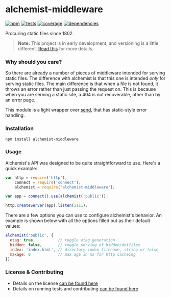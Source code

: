 # alchemist-middleware

[![npm](http://img.shields.io/npm/v/alchemist-middleware.svg?style=flat)](https://badge.fury.io/js/alchemist-middleware) [![tests](http://img.shields.io/travis/carrot/alchemist-middleware/master.svg?style=flat)](https://travis-ci.org/carrot/alchemist-middleware) [![coverage](http://img.shields.io/coveralls/carrot/alchemist-middleware.svg?style=flat)](https://coveralls.io/r/carrot/alchemist-middleware) [![dependencies](http://img.shields.io/gemnasium/carrot/alchemist-middleware.svg?style=flat)](https://gemnasium.com/carrot/alchemist-middleware)

Procuring static files since 1802.

> **Note:** This project is in early development, and versioning is a little different. [Read this](http://markup.im/#q4_cRZ1Q) for more details.

### Why should you care?

So there are already a number of pieces of middleware intended for serving static files. The difference with alchemist is that this one is intended *only* for serving static files. The main difference is that when a file is not found, it throws an error rather than just passing the request on. This is because when you are serving a static site, a 404 is not recoverable, other than by an error page.

This module is a light wrapper over [send](https://github.com/visionmedia/send), that has static-style error handling.

### Installation

`npm install alchemist-middleware`

### Usage

Alchemist's API was designed to be quite straightforward to use. Here's a quick example:

```js
var http = require('http'),
    connect = require('connect'),
    alchemist = require('alchemist-middleware');

var app = connect().use(alchemist('public'));

http.createServer(app).listen(1111);
```

There are a few options you can use to configure alchemist's behavior. An example is shown below with all the options filled out as their default values:

```js
alchemist('public', {
  etag: true,          // toggle etag generation
  hidden: false,       // toggle serving of hidden/dotfiles
  index: 'index.html', // directory index filename, string or false
  maxage: 0            // max age in ms for http cacheing
});
```

### License & Contributing

- Details on the license [can be found here](LICENSE.md)
- Details on running tests and contributing [can be found here](contributing.md)
